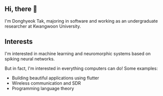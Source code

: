 ## Hi, there 👋

I'm Donghyeok Tak, majoring in software and working as an undergraduate researcher at Kwangwoon University.

## Interests

I'm interested in machine learning and neuromorphic systems based on spiking neural networks.

But in fact, I'm interested in everything computers can do! Some examples:

- Building beautiful applications using flutter
- Wireless communication and SDR
- Programming language theory
